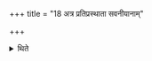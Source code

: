 +++
title = "18 अत्र प्रतिप्रस्थाता सवनीयानाम्"

+++

<details><summary>थिते</summary>

18. At this stage, the Pratiprasthātr̥ starts the work beginning with the washing of the hands in connection with the Savanīya (oblations).  
</details>
